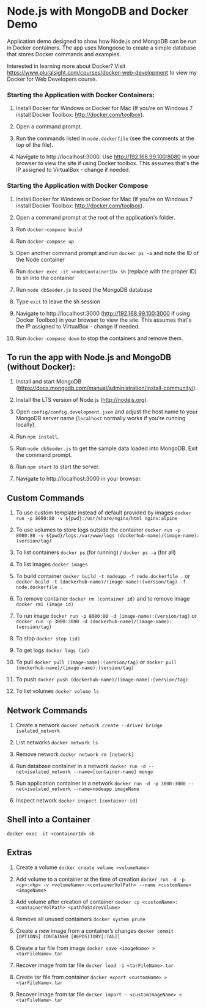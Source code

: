 # Node.js with MongoDB and Docker Demo

Application demo designed to show how Node.js and MongoDB can be run in Docker containers. 
The app uses Mongoose to create a simple database that stores Docker commands and examples. 

Interested in learning more about Docker? Visit https://www.pluralsight.com/courses/docker-web-development to view my Docker for Web Developers course.

### Starting the Application with Docker Containers:

1. Install Docker for Windows or Docker for Mac (If you're on Windows 7 install Docker Toolbox: http://docker.com/toolbox).

2. Open a command prompt.

3. Run the commands listed in `node.dockerfile` (see the comments at the top of the file).

4. Navigate to http://localhost:3000. Use http://192.168.99.100:8080 in your browser to view the site if using Docker toolbox. This assumes that's the IP assigned to VirtualBox - change if needed.


### Starting the Application with Docker Compose

1. Install Docker for Windows or Docker for Mac (If you're on Windows 7 install Docker Toolbox: http://docker.com/toolbox).

2. Open a command prompt at the root of the application's folder.

3. Run `docker-compose build`

4. Run `docker-compose up`

5. Open another command prompt and run `docker ps -a` and note the ID of the Node container

6. Run `docker exec -it <nodeContainerID> sh` (replace <nodeContainerID> with the proper ID) to sh into the container

7. Run `node dbSeeder.js` to seed the MongoDB database

8. Type `exit` to leave the sh session

9. Navigate to http://localhost:3000 (http://192.168.99.100:3000 if using Docker Toolbox) in your browser to view the site. This assumes that's the IP assigned to VirtualBox - change if needed.

10. Run `docker-compose down` to stop the containers and remove them.

## To run the app with Node.js and MongoDB (without Docker):

1. Install and start MongoDB (https://docs.mongodb.com/manual/administration/install-community/).

2. Install the LTS version of Node.js (http://nodejs.org).

3. Open `config/config.development.json` and adjust the host name to your MongoDB server name (`localhost` normally works if you're running locally). 

4. Run `npm install`.

5. Run `node dbSeeder.js` to get the sample data loaded into MongoDB. Exit the command prompt.

6. Run `npm start` to start the server.

7. Navigate to http://localhost:3000 in your browser.



## Custom Commands

1. To use custom template instead of default provided by images `docker run -p 8080:80 -v ${pwd}:/usr/share/nginx/html nginx:alpine`

2. To use volumes to store logs outside the container `docker run -p 8080:80 -v ${pwd}/logs:/var/www/logs (dockerhub-name)/(image-name):(version/tag)`

3. To list containers `docker ps` (for running) / `docker ps -a` (for all)

4. To list images `docker images`

5. To build container `docker build -t nodeapp -f node.dockerfile .` or `docker build -t (dockerhub-name)/(image-name):(version/tag) -f node.dockerfile .`

6. To remove container `docker rm (container id)` and to remove image `docker rmi (image id)`

7. To run image `docker run -p 8080:80 -d (image-name):(version/tag)` or `docker run -p 3000:3000 -d (dockerhub-name)/(image-name):(version/tag)`

8. To stop `docker stop (id)`

9. To get logs `docker logs (id)`

10. To pull `docker pull (image-name):(version/tag)` or `docker pull (dockerhub-name)/(image-name):(version/tag)`

11. To push `docker push (dockerhub-name)/(image-name):(version/tag)`

12. To list volumes `docker volume ls`

## Network Commands

1. Create a network `docker network create --driver bridge isolated_network`

2. List networks `docker network ls`

3. Remove network `docker network rm [network]`

4. Run database container in a network `docker run -d --net=isolated_network --name=[container-name] mongo`

5. Run application container in a network `docker run -d -p 3000:3000 --net=isolated_network --name=nodeapp imageName`

6. Inspect network `docker inspect [container-id]`

## Shell into a Container

`docker exec -it <containerId> sh`

## Extras

1. Create a volume `docker create volume <volumeName>`

2. Add volume to a container at the time of creation `docker run -d -p <cp>:<hp> -v <volumeName>:<containerVolPath> --name <customName> <imageName>`

3. Add volume after creation of container `docker cp <customName>:<containerVolPath> <pathToStoreVolume>`

4. Remove all unused containers `docker system prune`

5. Create a new image from a container’s changes `docker commit [OPTIONS] CONTAINER [REPOSITORY[:TAG]]`
  
6. Create a tar file from image `docker save <imageName> > <tarFileName>.tar`
  
7. Recover image from tar file `docker load -i <tarFileName>.tar`
  
8. Create tar file from container `docker export <customName> > <tarFileName>.tar`
  
9. Recover image from tar file `docker import - <customImageName> < <tarFileName>.tar`
